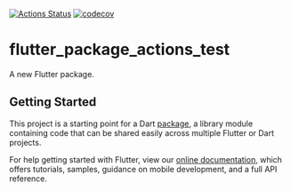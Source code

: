 [![Actions Status](https://github.com/takuyaohashi/flutter_package_actions_test/workflows/Test/badge.svg)](https://github.com/takuyaohashi/flutter_package_actions_test/actions)
[![codecov](https://codecov.io/gh/takuyaohashi/flutter_package_actions_test/branch/master/graph/badge.svg)](https://codecov.io/gh/takuyaohashi/flutter_package_actions_test)

# flutter_package_actions_test

A new Flutter package.

## Getting Started

This project is a starting point for a Dart
[package](https://flutter.dev/developing-packages/),
a library module containing code that can be shared easily across
multiple Flutter or Dart projects.

For help getting started with Flutter, view our 
[online documentation](https://flutter.dev/docs), which offers tutorials, 
samples, guidance on mobile development, and a full API reference.
